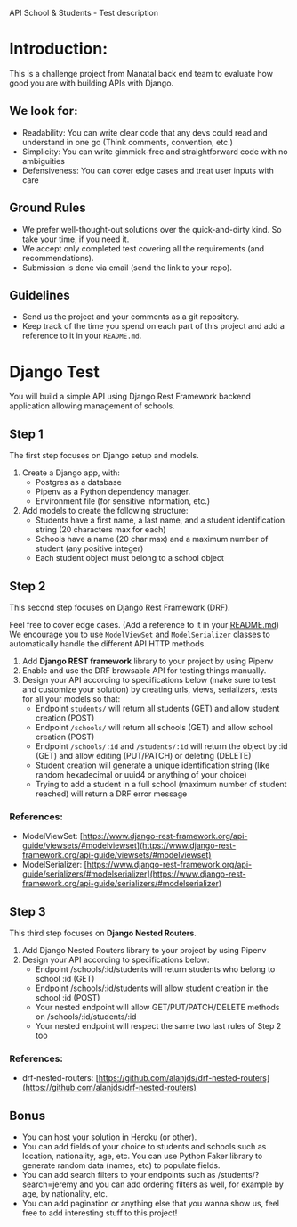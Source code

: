 API School & Students - Test description

# Introduction:

This is a challenge project from Manatal back end team to evaluate how good you are with building APIs with Django.

## We look for:

- Readability: You can write clear code that any devs could read and understand in one go (Think comments, convention, etc.)
- Simplicity: You can write gimmick-free and straightforward code with no ambiguities
- Defensiveness: You can cover edge cases and treat user inputs with care

## Ground Rules

- We prefer well-thought-out solutions over the quick-and-dirty kind. So take your time, if you need it.
- We accept only completed test covering all the requirements (and recommendations).
- Submission is done via email (send the link to your repo).

## Guidelines

- Send us the project and your comments as a git repository.
- Keep track of the time you spend on each part of this project and add a reference to it in your `README.md`.

# Django Test

You will build a simple API using Django Rest Framework backend application allowing management of schools.

## Step 1

The first step focuses on Django setup and models.

1. Create a Django app, with:
    - Postgres as a database
    - Pipenv as a Python dependency manager.
    - Environment file (for sensitive information, etc.)
2. Add models to create the following structure:
    - Students have a first name, a last name, and a student identification string (20 characters max for each)
    - Schools have a name (20 char max) and a maximum number of student (any positive integer)
    - Each student object must belong to a school object

## Step 2

This second step focuses on Django Rest Framework (DRF).

Feel free to cover edge cases. (Add a reference to it in your [README.md](http://readme.md/))
We encourage you to use `ModelViewSet` and `ModelSerializer` classes to automatically handle the different API HTTP methods.

1. Add **Django REST framework** library to your project by using Pipenv
2. Enable and use the DRF browsable API for testing things manually.
3. Design your API according to specifications below (make sure to test and customize your solution) by creating urls, views, serializers, tests for all your models so that:
    - Endpoint `students/` will return all students (GET) and allow student creation (POST)
    - Endpoint `/schools/` will return all schools (GET) and allow school creation (POST)
    - Endpoint `/schools/:id` and `/students/:id` will return the object by :id (GET) and allow editing (PUT/PATCH) or deleting (DELETE)
    - Student creation will generate a unique identification string (like random hexadecimal or uuid4 or anything of your choice)
    - Trying to add a student in a full school (maximum number of student reached) will return a DRF error message

### References:

- ModelViewSet: [https://www.django-rest-framework.org/api-guide/viewsets/#modelviewset](https://www.django-rest-framework.org/api-guide/viewsets/#modelviewset)
- ModelSerializer: [https://www.django-rest-framework.org/api-guide/serializers/#modelserializer](https://www.django-rest-framework.org/api-guide/serializers/#modelserializer)

## Step 3

This third step focuses on **Django Nested Routers**.

1. Add Django Nested Routers library to your project by using Pipenv
2. Design your API according to specifications below:
    - Endpoint /schools/:id/students will return students who belong to school :id (GET)
    - Endpoint /schools/:id/students will allow student creation in the school :id (POST)
    - Your nested endpoint will allow GET/PUT/PATCH/DELETE methods on /schools/:id/students/:id
    - Your nested endpoint will respect the same two last rules of Step 2 too

### References:

- drf-nested-routers: [https://github.com/alanjds/drf-nested-routers](https://github.com/alanjds/drf-nested-routers)

## Bonus

- You can host your solution in Heroku (or other).
- You can add fields of your choice to students and schools such as location, nationality, age, etc. You can use Python Faker library to generate random data (names, etc) to populate fields.
- You can add search filters to your endpoints such as /students/?search=jeremy and you can add ordering filters as well, for example by age, by nationality, etc.
- You can add pagination or anything else that you wanna show us, feel free to add interesting stuff to this project!